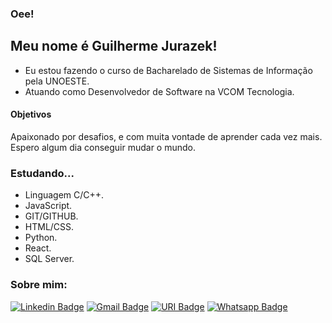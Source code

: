 ### Oee!

## Meu nome é Guilherme Jurazek!
- Eu estou fazendo o curso de Bacharelado de Sistemas de Informação pela UNOESTE.
- Atuando como Desenvolvedor de Software na VCOM Tecnologia.

#### Objetivos
Apaixonado por desafios, e com muita vontade de aprender cada vez mais. Espero algum dia conseguir mudar o mundo.

### Estudando...
- Linguagem C/C++.
- JavaScript.
- GIT/GITHUB.
- HTML/CSS.
- Python.
- React.
- SQL Server.

### Sobre mim:
[![Linkedin Badge](https://img.shields.io/badge/-Guilherme%20Jurazek-00CED1?style=flat-square&logo=Linkedin&logoColor=white&link=https://www.linkedin.com/in/guilherme-jurazek-guedes-2a6b6917a/)](https://www.linkedin.com/in/guilherme-jurazek-guedes-2a6b6917a/) 
[![Gmail Badge](https://img.shields.io/badge/-guilhermejg45@gmail.com-00CED1?style=flat-square&logo=Gmail&logoColor=white&link=mailto:guilhermejg45@gmail.com)](mailto:guilhermejg45@gmail.com)
[![URI Badge](https://img.shields.io/badge/-URI%20Ranking-00CED1?style=flat-square&logo=URI&logoColor=white&link=https://www.urionlinejudge.com.br/judge/pt/profile/429007)](https://www.urionlinejudge.com.br/judge/pt/profile/429007)
[![Whatsapp Badge](https://img.shields.io/badge/-Whatsapp-00CED1?style=flat-square&logo=URI&logoColor=white&link=https://wa.me/+5518996122699)](https://wa.me/+5518996122699)
